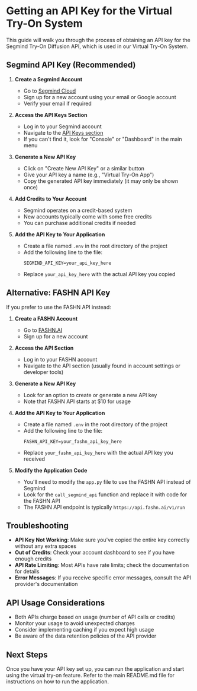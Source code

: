 # Getting an API Key for the Virtual Try-On System

This guide will walk you through the process of obtaining an API key for the Segmind Try-On Diffusion API, which is used in our Virtual Try-On System.

## Segmind API Key (Recommended)

1. **Create a Segmind Account**
   - Go to [Segmind Cloud](https://cloud.segmind.com/sign-up)
   - Sign up for a new account using your email or Google account
   - Verify your email if required

2. **Access the API Keys Section**
   - Log in to your Segmind account
   - Navigate to the [API Keys section](https://cloud.segmind.com/console/api-keys)
   - If you can't find it, look for "Console" or "Dashboard" in the main menu

3. **Generate a New API Key**
   - Click on "Create New API Key" or a similar button
   - Give your API key a name (e.g., "Virtual Try-On App")
   - Copy the generated API key immediately (it may only be shown once)

4. **Add Credits to Your Account**
   - Segmind operates on a credit-based system
   - New accounts typically come with some free credits
   - You can purchase additional credits if needed

5. **Add the API Key to Your Application**
   - Create a file named `.env` in the root directory of the project
   - Add the following line to the file:
     ```
     SEGMIND_API_KEY=your_api_key_here
     ```
   - Replace `your_api_key_here` with the actual API key you copied

## Alternative: FASHN API Key

If you prefer to use the FASHN API instead:

1. **Create a FASHN Account**
   - Go to [FASHN.AI](https://app.fashn.ai)
   - Sign up for a new account

2. **Access the API Section**
   - Log in to your FASHN account
   - Navigate to the API section (usually found in account settings or developer tools)

3. **Generate a New API Key**
   - Look for an option to create or generate a new API key
   - Note that FASHN API starts at $10 for usage

4. **Add the API Key to Your Application**
   - Create a file named `.env` in the root directory of the project
   - Add the following line to the file:
     ```
     FASHN_API_KEY=your_fashn_api_key_here
     ```
   - Replace `your_fashn_api_key_here` with the actual API key you received

5. **Modify the Application Code**
   - You'll need to modify the `app.py` file to use the FASHN API instead of Segmind
   - Look for the `call_segmind_api` function and replace it with code for the FASHN API
   - The FASHN API endpoint is typically `https://api.fashn.ai/v1/run`

## Troubleshooting

- **API Key Not Working**: Make sure you've copied the entire key correctly without any extra spaces
- **Out of Credits**: Check your account dashboard to see if you have enough credits
- **API Rate Limiting**: Most APIs have rate limits; check the documentation for details
- **Error Messages**: If you receive specific error messages, consult the API provider's documentation

## API Usage Considerations

- Both APIs charge based on usage (number of API calls or credits)
- Monitor your usage to avoid unexpected charges
- Consider implementing caching if you expect high usage
- Be aware of the data retention policies of the API provider

## Next Steps

Once you have your API key set up, you can run the application and start using the virtual try-on feature. Refer to the main README.md file for instructions on how to run the application.
